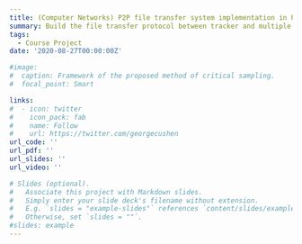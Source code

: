 ```yaml
---
title: (Computer Networks) P2P file transfer system implementation in Python.
summary: Build the file transfer protocol between tracker and multiple clients, and implement the register, download, cancel and close functions of clients. Prioritize high uplink bandwidth nodes and actively choke nodes with sudden drops in uplink bandwidth. Accelerate file transfer efficiency while ensuring reliable data transfer. The file transfer efficiency of the designed P2P protocol outperforms the traditional Server-Client model by 176\%  in benchmarking test scenarios.
tags:
  - Course Project
date: '2020-08-27T00:00:00Z'

#image:
#  caption: Framework of the proposed method of critical sampling.
#  focal_point: Smart

links:
#  - icon: twitter
#    icon_pack: fab
#    name: Follow
#    url: https://twitter.com/georgecushen
url_code: ''
url_pdf: ''
url_slides: ''
url_video: ''

# Slides (optional).
#   Associate this project with Markdown slides.
#   Simply enter your slide deck's filename without extension.
#   E.g. `slides = "example-slides"` references `content/slides/example-slides.md`.
#   Otherwise, set `slides = ""`.
#slides: example
---
```

